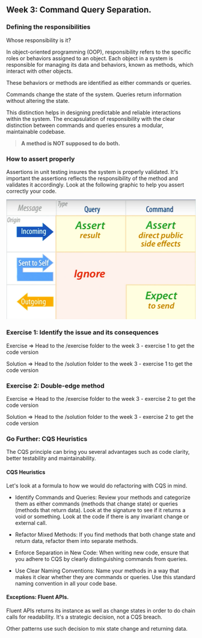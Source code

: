 ## Week 3: Command Query Separation.

### Defining the responsibilities

Whose responsibility is it?

In object-oriented programming (OOP), responsibility refers to the specific roles or behaviors assigned to an object. Each object in a system is responsible for managing its data and behaviors, known as methods, which interact with other objects. 

These behaviors or methods are identified as either commands or queries.

Commands change the state of the system.
Queries return information without altering the state. 

This distinction helps in designing predictable and reliable interactions within the system. The encapsulation of responsibility with the clear distinction between commands and queries ensures a modular, maintainable codebase.

> **A method is NOT supposed to do both.**

### How to assert properly

Assertions in unit testing insures the system is properly validated. It's important the assertions reflects the responsibility of the method and validates it accordingly. Look at the following graphic to help you assert correctly your code.

![CQS Assertions](img/assert.png)


### Exercise 1: Identify the issue and its consequences

Exercise => Head to the /exercise folder to the week 3 - exercise 1 to get the code version

Solution => Head to the /solution folder to the week 3 - exercise 1 to get the code version

### Exercise 2: Double-edge method

Exercise => Head to the /exercise folder to the week 3 - exercise 2 to get the code version

Solution => Head to the /solution folder to the week 3 - exercise 2 to get the code version

### Go Further: CQS Heuristics

The CQS principle can bring you several advantages such as code clarity, better testability and maintainability.

#### CQS Heuristics

Let's look at a formula to how we would do refactoring with CQS in mind.

- Identify Commands and Queries: Review your methods and categorize them as either commands (methods that change state) or queries (methods that return data).
Look at the signature to see if it returns a void or something.
Look at the code if there is any invariant change or external call.

- Refactor Mixed Methods: If you find methods that both change state and return data, refactor them into separate methods.

- Enforce Separation in New Code: When writing new code, ensure that you adhere to CQS by clearly distinguishing commands from queries.

- Use Clear Naming Conventions: Name your methods in a way that makes it clear whether they are commands or queries. Use this standard naming convention in all your code base.

#### Exceptions: Fluent APIs.

Fluent APIs returns its instance as well as change states in order to do chain calls for readability. It's a strategic decision, not a CQS breach.

Other patterns use such decision to mix state change and returning data.
